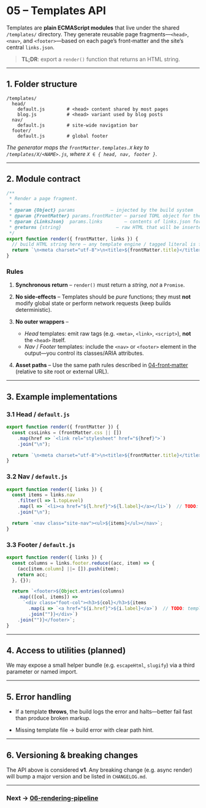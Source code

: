 # 05 – Templates API

Templates are **plain ECMAScript modules** that live under the shared
`/templates/` directory. They generate reusable page fragments—`<head>`, `<nav>`,
and `<footer>`—based on each page’s front‑matter and the site’s central
`links.json`.

> **TL;DR**: export a `render()` function that returns an HTML string.

---

## 1. Folder structure

```text
/templates/
  head/
    default.js        # <head> content shared by most pages
    blog.js           # <head> variant used by blog posts
  nav/
    default.js        # site‑wide navigation bar
  footer/
    default.js        # global footer
```

*The generator maps the `frontMatter.templates.X` key to
`/templates/X/<NAME>.js`, where `X ∈ { head, nav, footer }`.*

---

## 2. Module contract

```javascript
/**
 * Render a page fragment.
 *
 * @param {Object} params             – injected by the build system
 * @param {FrontMatter} params.frontMatter – parsed TOML object for the page
 * @param {LinksJson}  params.links        – contents of links.json for the site
 * @returns {string}                    – raw HTML that will be inserted verbatim
 */
export function render({ frontMatter, links }) {
  // build HTML string here – any template engine / tagged literal is fine
  return `\n<meta charset="utf-8">\n<title>${frontMatter.title}</title>\n`;
}
```

### Rules

1. **Synchronous return** – `render()` must return a *string*, *not* a
   `Promise`.  <!-- TODO: evaluate allowing async template rendering in v2. -->
2. **No side‑effects** – Templates should be *pure* functions; they must **not**
   modify global state or perform network requests (keep builds deterministic).
3. **No outer wrappers** –

   * *Head* templates: emit raw tags (e.g. `<meta>`, `<link>`, `<script>`), **not**
     the `<head>` itself.
   * *Nav* / *Footer* templates: include the `<nav>` or `<footer>` element in the
     output—you control its classes/ARIA attributes.  
4. **Asset paths** – Use the same path rules described in
   [04-front‑matter](04-front-matter.md) (relative to site root or external
   URL).

---

## 3. Example implementations

### 3.1 Head / `default.js`

```javascript
export function render({ frontMatter }) {
  const cssLinks = (frontMatter.css || [])
    .map(href => `<link rel="stylesheet" href="${href}">`)
    .join("\n");

  return `\n<meta charset="utf-8">\n<title>${frontMatter.title}</title>\n${cssLinks}`;
}
```

### 3.2 Nav / `default.js`

```javascript
export function render({ links }) {
  const items = links.nav
    .filter(l => l.topLevel)
    .map(l => `<li><a href="${l.href}">${l.label}</a></li>`)  // TODO: handle subLevel buckets
    .join("\n");

  return `<nav class="site-nav"><ul>${items}</ul></nav>`;
}
```

### 3.3 Footer / `default.js`

```javascript
export function render({ links }) {
  const columns = links.footer.reduce((acc, item) => {
    (acc[item.column] ||= []).push(item);
    return acc;
  }, {});

  return `<footer>${Object.entries(columns)
    .map(([col, items]) =>
      `<div class="foot-col"><h3>${col}</h3>${items
        .map(i => `<a href="${i.href}">${i.label}</a>`)  // TODO: template for inner links
        .join("")}</div>`)
    .join("")}</footer>`;
}
```

---

## 4. Access to utilities (planned)

We may expose a small helper bundle (e.g. `escapeHtml`, `slugify`) via a third
parameter or named import.

<!-- TODO: design utilities object and document how to import/use it. -->

---

## 5. Error handling

* If a template **throws**, the build logs the error and halts—better fail fast
  than produce broken markup.
* Missing template file → build error with clear path hint.

  <!-- TODO: consider fallback to `default.js` if missing. -->

---

## 6. Versioning & breaking changes

The API above is considered **v1**. Any breaking change (e.g. async render)
will bump a major version and be listed in `CHANGELOG.md`.

---

### Next → [06-rendering-pipeline](06-rendering-pipeline.md)

